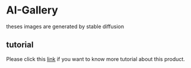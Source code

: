 # AI-Gallery
theses images are generated by stable diffusion

## tutorial

Please click this [link](https://github.com/AUTOMATIC1111/stable-diffusion-webui) if you want to know more tutorial about this product.

